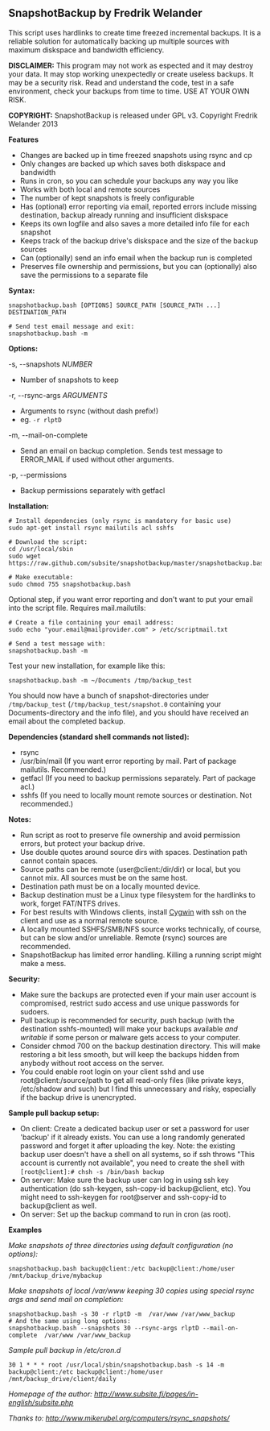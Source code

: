 SnapshotBackup by Fredrik Welander
--------

This script uses hardlinks to create time freezed incremental backups. It is a reliable solution for automatically 
backing up multiple sources with maximum diskspace and bandwidth efficiency. 


**DISCLAIMER:**
This program may not work as espected and it may destroy your data. It may stop working unexpectedly or create useless backups. It may be a security risk.
Read and understand the code, test in a safe environment, check your backups from time to time. USE AT YOUR OWN RISK.

**COPYRIGHT:**
SnapshotBackup is released under GPL v3. Copyright Fredrik Welander 2013


**Features**
- Changes are backed up in time freezed snapshots using rsync and cp
- Only changes are backed up which saves both diskspace and bandwidth
- Runs in cron, so you can schedule your backups any way you like
- Works with both local and remote sources 
- The number of kept snapshots is freely configurable
- Has (optional) error reporting via email, reported errors include missing destination, backup already running and insufficient diskspace
- Keeps its own logfile and also saves a more detailed info file for each snapshot
- Keeps track of the backup drive's diskspace and the size of the backup sources
- Can (optionally) send an info email when the backup run is completed
- Preserves file ownership and permissions, but you can (optionally) also save the permissions to a separate file


**Syntax:**

    snapshotbackup.bash [OPTIONS] SOURCE_PATH [SOURCE_PATH ...] DESTINATION_PATH
    
    # Send test email message and exit:
    snapshotbackup.bash -m
    
**Options:**

-s, --snapshots *NUMBER*  
- Number of snapshots to keep 

-r, --rsync-args *ARGUMENTS*  
- Arguments to rsync (without dash prefix!)
- eg. ```-r rlptD```

-m, --mail-on-complete  
- Send an email on backup completion. Sends test message to ERROR_MAIL if used without other arguments.

-p, --permissions
- Backup permissions separately with getfacl
    
**Installation:**

    # Install dependencies (only rsync is mandatory for basic use)
    sudo apt-get install rsync mailutils acl sshfs
    
    # Download the script:
    cd /usr/local/sbin
    sudo wget https://raw.github.com/subsite/snapshotbackup/master/snapshotbackup.bash
    
    # Make executable:
    sudo chmod 755 snapshotbackup.bash
    
Optional step, if you want error reporting and don't want to put your email into the script file. Requires mail.mailutils:
    
    # Create a file containing your email address:
    sudo echo "your.email@mailprovider.com" > /etc/scriptmail.txt
    
    # Send a test message with:
    snapshotbackup.bash -m
    
Test your new installation, for example like this:
    
    snapshotbackup.bash -m ~/Documents /tmp/backup_test

You should now have a bunch of snapshot-directories under `/tmp/backup_test` (`/tmp/backup_test/snapshot.0` containing your Documents-directory and the info file), and you should have received an email about the completed backup.


**Dependencies (standard shell commands not listed):**
- rsync 
- /usr/bin/mail (If you want error reporting by mail. Part of package mailutils. Recommended.)
- getfacl (If you need to backup permissions separately. Part of package acl.)
- sshfs (If you need to locally mount remote sources or destination. Not recommended.)

**Notes:**
- Run script as root to preserve file ownership and avoid permission errors, but protect your backup drive.
- Use double quotes around source dirs with spaces. Destination path cannot contain spaces.
- Source paths can be remote (user@client:/dir/dir) or local, but you cannot mix. All sources must be on the same host.
- Destination path must be on a locally mounted device.
- Backup destination must be a Linux type filesystem for the hardlinks to work, forget FAT/NTFS drives.
- For best results with Windows clients, install [Cygwin](https://www.cygwin.com/) with ssh on the client and use as a normal remote source.
- A locally mounted SSHFS/SMB/NFS source works technically, of course, but can be slow and/or unreliable. Remote (rsync) sources are recommended.
- SnapshotBackup has limited error handling. Killing a running script might make a mess.

**Security:**
- Make sure the backups are protected even if your main user account is compromised, restrict sudo access and use unique passwords for sudoers.
- Pull backup is recommended for security, push backup (with the destination sshfs-mounted) will make your backups available *and writable* if some person or malware gets access to your computer.
- Consider chmod 700 on the backup destination directory. This will make restoring a bit less smooth, but will keep the backups hidden from anybody without root access on the server.
- You could enable root login on your client sshd and use root@client:/source/path to get all read-only files (like private keys, /etc/shadow and such) but I find this unnecessary and risky, especially if the backup drive is unencrypted.

**Sample pull backup setup:**
- On client: Create a dedicated backup user or set a password for user 'backup' if it already exists. You can use a long randomly generated password and forget it after uploading the key. Note: the existing backup user doesn't have a shell on all systems, so if ssh throws "This account is currently not available", you need to create the shell with `[root@client]:# chsh -s /bin/bash backup`
- On server: Make sure the backup user can log in using ssh key authentication (do ssh-keygen, ssh-copy-id backup@client, etc). You might need to ssh-keygen for root@server and ssh-copy-id to backup@client as well.
- On server: Set up the backup command to run in cron (as root).

**Examples**

*Make snapshots of three directories using default configuration (no options):*

    snapshotbackup.bash backup@client:/etc backup@client:/home/user /mnt/backup_drive/mybackup

*Make snapshots of local /var/www keeping 30 copies using special rsync args and send mail on completion:*

    snapshotbackup.bash -s 30 -r rlptD -m  /var/www /var/www_backup
    # And the same using long options:
    snapshotbackup.bash --snapshots 30 --rsync-args rlptD --mail-on-complete  /var/www /var/www_backup

*Sample pull backup in /etc/cron.d*

    30 1 * * * root /usr/local/sbin/snapshotbackup.bash -s 14 -m backup@client:/etc backup@client:/home/user /mnt/backup_drive/client/daily

*Homepage of the author: http://www.subsite.fi/pages/in-english/subsite.php*

*Thanks to: http://www.mikerubel.org/computers/rsync_snapshots/*
